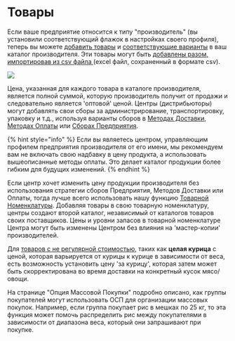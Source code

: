 # Товары

Если ваше предприятие относится к типу "производитель" \(вы установили соответствующий флажок в настройках своего профиля\), теперь вы можете [добавить товары](products.md) и [соответствующие варианты](product-variants.md) в ваш каталог производителя. Эти товары могут быть [добавлены разом, импортировав из csv файла ](product-and-inventory-import.md)\(excel файл, сохраненный в формате csv\).

![](../../.gitbook/assets/products1.jpg)

Цена, указанная для каждого товара в каталоге производителя, является полной суммой, которую производитель получит от продажи и следовательно является 'оптовой' ценой. Центры \(дистрибьюторы\) могут добавлять свои сборы за администрирование, транспортировку, упаковку и т.д., используя варианты сборов в [Методах Доставки](../shopfront/shipping-methods.md), [Методах Оплаты](../shopfront/payment-methods.md) или [Сборах Предприятия](../shopfront/enterprise-fees.md).

{% hint style="info" %}
Если вы являетесь центром, управляющим профилем предприятия производителя от его имени, мы рекомендуем вам не включать свою надбавку в цену продукта, а использовать вышеописанные методы оплаты. Это делает каталог продукции более гибким для будущих изменений.
{% endhint %}

Если центр хочет изменить цену продукции производителя без использования стратегии сборов Предприятия, Методов Доставки или Оплаты, тогда лучше всего использовать нашу функцию [Товарной Номенклатуры](inventory-tool.md). Добавляя товары в свою товарную номенклатуру, центры создают второй каталог, независимый от каталогов товаров своих поставщиков. Цены и уровни запасов в товарной номенклатуре Центра могут быть изменены Центром без влияния на 'мастер-копии' производителей.

Для [товаров с не регулярной стоимостью](pricing-irregular-items-kg.md), таких как **целая курица** с ценой, которая варьируется от курицы к курице в зависимости от веса, есть возможность установить цену 'за курицу', которая затем может быть скорректирована во время доставки на конкретный кусок мясо/овощи.

На странице "Опция Массовой Покупки" подробно описано, как группы покупателей могут использовать ОСП для организации массовых покупок. Например, если группа покупает рис в мешках по 25 кг, то эта функция может помочь распределить рис между покупателями в зависимости от диапазона веса, который они запрашивают при покупке.

